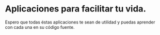 # Aplicaciones para facilitar tu vida.

Espero que todas éstas aplicaciones te sean de utilidad y puedas aprender con cada una en su código fuente.